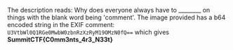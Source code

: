 The description reads: 
Why does everyone always have to \_\_\_\_\_\_\_\_ on things
with the blank word being 'comment'.
The image provided has a b64 encoded string in the EXIF comment:
`U3VtbWl0Q1RGe0MwbW0zbnRzXzRyM19OMzN0fQ==`
which gives
**SummitCTF{C0mm3nts_4r3_N33t}**
